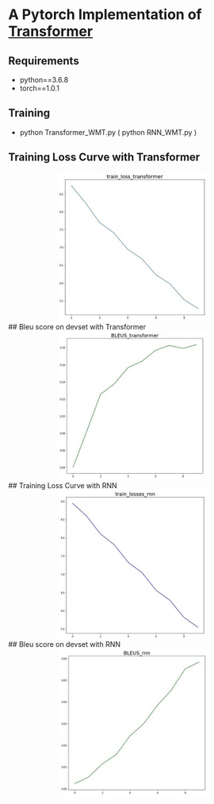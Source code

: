 # A Pytorch Implementation of [Transformer](https://arxiv.org/abs/1706.03762)

## Requirements
* python==3.6.8
* torch==1.0.1

## Training
* python Transformer_WMT.py ( python RNN_WMT.py )

## Training Loss Curve with Transformer
<center><img src=./img/train_tf.JPG width="300" height="300"></center>
## Bleu score on devset with Transformer
<center><img src=./img/bleu_tf.JPG width="300" height="300"></center>
## Training Loss Curve with RNN
<center><img src=./img/train_rnn.JPG width="300" height="300"></center>
## Bleu score on devset with RNN
<center><img src=./img/bleu_rnn.JPG width="300" height="300"></center>
